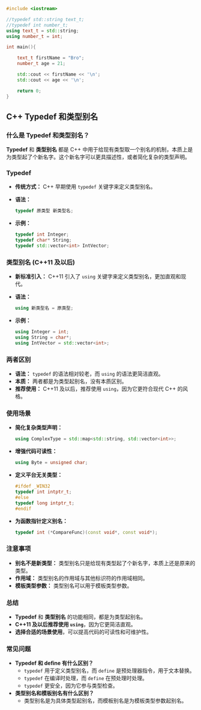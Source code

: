 

```c++
#include <iostream>

//typedef std::string text_t;
//typedef int number_t;
using text_t = std::string;
using number_t = int;

int main(){

    text_t firstName = "Bro";
    number_t age = 21;

    std::cout << firstName << '\n';
    std::cout << age << '\n';

    return 0;
}
```

## C++ Typedef 和类型别名

### 什么是 Typedef 和类型别名？

**Typedef** 和 **类型别名** 都是 C++ 中用于给现有类型取一个别名的机制，本质上是为类型起了个新名字。这个新名字可以更具描述性，或者简化复杂的类型声明。

### Typedef

- **传统方式：** C++ 早期使用 `typedef` 关键字来定义类型别名。
- **语法：**
    
    
    ```C++
    typedef 原类型 新类型名;
    ```
    
- **示例：**
    
    
    ```C++
    typedef int Integer;
    typedef char* String;
    typedef std::vector<int> IntVector;
    ```
    

### 类型别名 (C++11 及以后)

- **新标准引入：** C++11 引入了 `using` 关键字来定义类型别名，更加直观和现代。
- **语法：**
    
    
    ```C++
    using 新类型名 = 原类型;
    ```
    
- **示例：**
    
    
    ```C++
    using Integer = int;
    using String = char*;
    using IntVector = std::vector<int>;
    ```
    

### 两者区别

- **语法：** `typedef` 的语法相对较老，而 `using` 的语法更简洁直观。
- **本质：** 两者都是为类型起别名，没有本质区别。
- **推荐使用：** C++11 及以后，推荐使用 `using`，因为它更符合现代 C++ 的风格。

### 使用场景

- **简化复杂类型声明：**
    
    
    ```C++
    using ComplexType = std::map<std::string, std::vector<int>>;
    ```
    
- **增强代码可读性：**
    
    
    ```C++
    using Byte = unsigned char;
    ```
    
- **定义平台无关类型：**
    
    
    ```C++
    #ifdef _WIN32
    typedef int intptr_t;
    #else
    typedef long intptr_t;
    #endif
    ```
    
- **为函数指针定义别名：**
    
    
    ```C++
    typedef int (*CompareFunc)(const void*, const void*);
    ```
    

### 注意事项

- **别名不是新类型：** 类型别名只是给现有类型起了个新名字，本质上还是原来的类型。
- **作用域：** 类型别名的作用域与其他标识符的作用域相同。
- **模板类型参数：** 类型别名可以用于模板类型参数。

### 总结

- **Typedef** 和 **类型别名** 的功能相同，都是为类型起别名。
- **C++11 及以后推荐使用 `using`**，因为它更简洁直观。
- **选择合适的场景使用**，可以提高代码的可读性和可维护性。

### 常见问题

- **Typedef 和 define 有什么区别？**
    - `typedef` 用于定义类型别名，而 `define` 是预处理器指令，用于文本替换。
    - `typedef` 在编译时处理，而 `define` 在预处理时处理。
    - `typedef` 更安全，因为它参与类型检查。
- **类型别名和模板别名有什么区别？**
    - 类型别名是为具体类型起别名，而模板别名是为模板类型参数起别名。